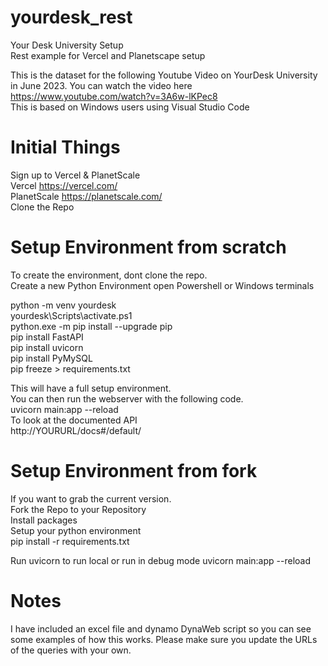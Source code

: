 # yourdesk_rest
Your Desk University Setup <br>
Rest example for Vercel and Planetscape setup <br>


This is the dataset for the following Youtube Video on YourDesk University in June 2023.
You can watch the video here https://www.youtube.com/watch?v=3A6w-lKPec8 <br>
This is based on Windows users using Visual Studio Code

# Initial Things
Sign up to Vercel & PlanetScale <br>
Vercel https://vercel.com/ <br>
PlanetScale https://planetscale.com/ <br>
Clone the Repo

# Setup Environment from scratch
To create the environment, dont clone the repo. <br>
Create a new Python Environment open Powershell or Windows terminals

python -m venv yourdesk <br>
yourdesk\Scripts\activate.ps1 <br>
python.exe -m pip install --upgrade pip <br>
pip install FastAPI <br>
pip install uvicorn <br>
pip install PyMySQL <br>
pip freeze > requirements.txt <br>

This will have a full setup environment. <br>
You can then run the webserver with the following code. <br>
uvicorn main:app --reload <br>
To look at the documented API <br>
http://YOURURL/docs#/default/

# Setup Environment from fork
If you want to grab the current version. <br>
Fork the Repo to your Repository <br>
Install packages <br>
Setup your python environment <br>
pip install -r requirements.txt <br>

Run uvicorn to run local or run in debug mode
uvicorn main:app --reload

# Notes
I have included an excel file and dynamo DynaWeb script so you can see some examples of how this works.
Please make sure you update the URLs of the queries with your own.
